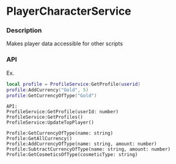 # PlayerCharacterService

### Description

Makes player data accessible for other scripts

### API


Ex.
```lua
local profile = ProfileService:GetProfile(userid)
profile:AddCurrency("Gold", 5)
profile:GetCurrencyOfType("Gold")
```

	API:
	ProfileService:GetProfile(userId: number)
	ProfileService:GetProfiles()
	ProfileService:UpdateTopPlayer()
	
	Profile:GetCurrencyOfType(name: string)
	Profile:GetAllCurrency()
	Profile:AddCurrencyOfType(name: string, amount: number)
	Profile:SubtractCurrencyOfType(name: string, amount: number)
	Profile:GetCosmeticsOfType(cosmeticType: string)